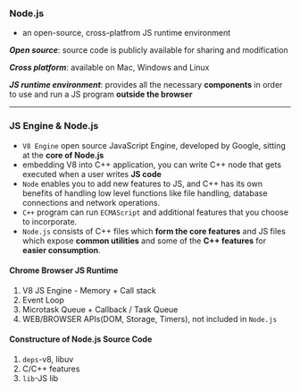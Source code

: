 ### Node.js
- an open-source, cross-platfrom JS runtime environment

***Open source***: source code is publicly available for sharing and modification

***Cross platform***: available on Mac, Windows and Linux

***JS runtime environment***: provides all the necessary **components** in order to use and run a JS program **outside the browser**

---
### JS Engine & Node.js
- `V8 Engine` open source JavaScript Engine, developed by Google, sitting at the **core of Node.js**
- embedding V8 into C++ application, you can write C++ node that gets executed when a user writes **JS code**
- `Node` enables you to add new features to JS, and C++ has its own benefits of handling low level functions like file handling, database connections and network operations.
- `C++` program can run `ECMAScript` and additional features that you choose to incorporate.
- `Node.js` consists of C++ files which **form the core features** and JS files which expose **common utilities** and some of the **C++ features** for **easier consumption**.

#### Chrome Browser JS Runtime
1. V8 JS Engine - Memory + Call stack
2. Event Loop
3. Microtask Queue + Callback / Task Queue
4. WEB/BROWSER APIs(DOM, Storage, Timers), not included in `Node.js`

#### Constructure of Node.js Source Code
1. `deps`-v8, libuv
2. C/C++ features
3. `lib`-JS lib